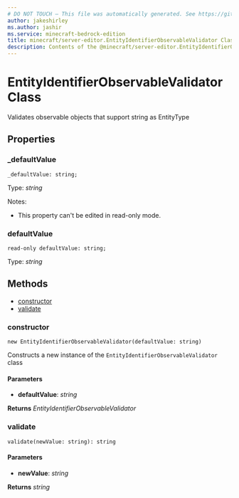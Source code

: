 ```yaml
---
# DO NOT TOUCH — This file was automatically generated. See https://github.com/mojang/minecraftapidocsgenerator to modify descriptions, examples, etc.
author: jakeshirley
ms.author: jashir
ms.service: minecraft-bedrock-edition
title: minecraft/server-editor.EntityIdentifierObservableValidator Class
description: Contents of the @minecraft/server-editor.EntityIdentifierObservableValidator class.
---
```

# EntityIdentifierObservableValidator Class

Validates observable objects that support string as EntityType

## Properties

### **_defaultValue**
`_defaultValue: string;`

Type: *string*

Notes:
  - This property can't be edited in read-only mode.

### **defaultValue**
`read-only defaultValue: string;`

Type: *string*

## Methods
- [constructor](#(constructor))
- [validate](#validate)

### **constructor**
`
new EntityIdentifierObservableValidator(defaultValue: string)
`

Constructs a new instance of the `EntityIdentifierObservableValidator` class

#### **Parameters**
- **defaultValue**: *string*

**Returns** *EntityIdentifierObservableValidator*

### **validate**
`
validate(newValue: string): string
`

#### **Parameters**
- **newValue**: *string*

**Returns** *string*
